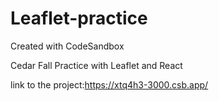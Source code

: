 # Leaflet-practice
Created with CodeSandbox

Cedar Fall Practice with Leaflet and React

link to the project:https://xtq4h3-3000.csb.app/
